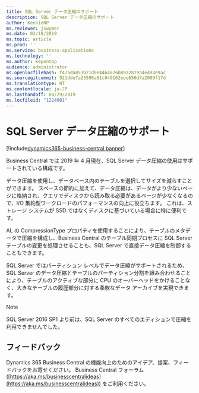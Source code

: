 ```yaml
---
title: SQL Server データ圧縮のサポート
description: SQL Server データ圧縮のサポート
author: KennieNP
ms.reviewer: jswymer
ms.date: 03/18/2019
ms.topic: article
ms.prod: ''
ms.service: business-applications
ms.technology: ''
ms.author: kepontop
audience: administrator
ms.openlocfilehash: f47ada053b21d0e4464676b80a2879a4e494e9ac
ms.sourcegitcommit: 921dde7a25596a81c049162eee650d7a2009f17d
ms.translationtype: HT
ms.contentlocale: ja-JP
ms.lasthandoff: 04/29/2019
ms.locfileid: "1224901"
---
```

# <a name="support-for-sql-server-data-compression"></a>SQL Server データ圧縮のサポート

[!include[dynamics365-business-central banner](../includes/dynamics365-business-central.md)]

Business Central では 2019 年 4 月現在、SQL Server データ圧縮の使用はサポートされている構成です。

データ圧縮を使用し、データベース内のテーブルを選択してサイズを減らすことができます。 スペースの節約に加えて、データ圧縮は、データがより少ないページに格納され、クエリでディスクから読み取る必要があるページが少なくなるので、I/O 集約型ワークロードのパフォーマンスの向上に役立ちます。 これは、ストレージ システムが SSD ではなくディスクに基づいている場合に特に便利です。

AL の CompressionType プロパティを使用することにより、テーブルのメタデータで圧縮を構成し、Business Central のテーブル同期プロセスに SQL Server テーブルの変更を処理させることも、SQL Server で直接データ圧縮を制御することもできます。

SQL Server ではパーティション レベルでデータ圧縮がサポートされるため、SQL Server のデータ圧縮とテーブルのパーティション分割を組み合わせることにより、テーブルのアクティブな部分に CPU のオーバーヘッドをかけることなく、大きなテーブルの履歴部分に対する柔軟なデータ アーカイブを実現できます。

> [!NOTE]
> SQL Server 2016 SP1 より前は、SQL Server のすべてのエディションで圧縮を利用できませんでした。

## <a name="tell-us-what-you-think"></a>フィードバック
Dynamics 365 Business Central の機能向上のためのアイデア、提案、フィードバックをお寄せください。 Business Central フォーラム ([https://aka.ms/businesscentralideas](https://aka.ms/businesscentralideas)) をご利用ください。
